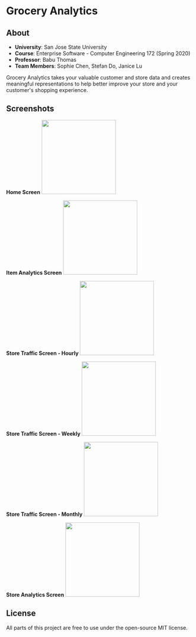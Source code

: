 # Grocery Analytics

About
----
- **University**: San Jose State University
- **Course**: Enterprise Software - Computer Engineering 172 (Spring 2020)
- **Professor**: Babu Thomas
- **Team Members**: Sophie Chen, Stefan Do, Janice Lu

Grocery Analytics takes your valuable customer and store data and creates meaningful representations to help better improve your store and your customer's shopping experience.

Screenshots
---
**Home Screen**
<img src= "https://github.com/JaniceLu/cmpe172_project/tree/master/resources/cmpe172github1.png" width="200" height="200"/>

**Item Analytics Screen**
<img src= "https://github.com/JaniceLu/cmpe172_project/tree/master/resources/cmpe172github2.png" width="200" height="200"/>

**Store Traffic Screen - Hourly**
<img src= "https://github.com/JaniceLu/cmpe172_project/tree/master/resources/cmpe172github3.png" width="200" height="200"/>

**Store Traffic Screen - Weekly**
<img src= "https://github.com/JaniceLu/cmpe172_project/tree/master/resources/cmpe172github4.png" width="200" height="200"/>

**Store Traffic Screen - Monthly**
<img src= "https://github.com/JaniceLu/cmpe172_project/tree/master/resources/cmpe172github5.png" width="200" height="200"/>

**Store Analytics Screen**
<img src= "https://github.com/JaniceLu/cmpe172_project/tree/master/resources/cmpe172github6.png" width="200" height="200"/>

License
----
All parts of this project are free to use under the open-source MIT license.

